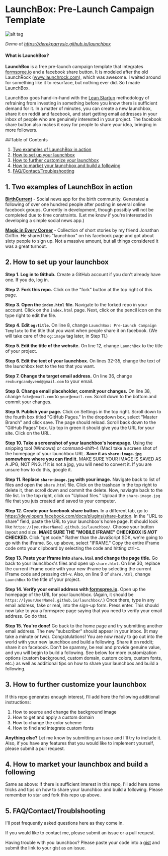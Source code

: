 # LaunchBox: Pre-Launch Campaign Template
![alt tag](http://i.imgur.com/K4sId2g.gif)

*Demo at https://derekparryslc.github.io/launchbox*

#### What is LaunchBox?
**LaunchBox** is a free pre-launch campaign template that integrates [formspree.io](https://formspree.io) and a facebook share button. It is modeled after the old LaunchRock (www.launchrock.com), which was awesome. I waited around for something like it to resurface, but nothing ever did. So I made LaunchBox.

LaunchBox goes hand-in-hand with the [Lean Startup](https://en.wikipedia.org/wiki/Lean_startup) methodology of refraining from investing in something before you know there is sufficient demand for it. In a matter of minutes, you can create a new launchbox, share it on reddit and facebook, and start getting email addresses in your inbox of people who are genuinely interested in your project. The facebook share button also makes it easy for people to share your idea, bringing in more followers.

##Table of Contents
1. [Two examples of LaunchBox in action](https://github.com/DerekParrySLC/launchbox/blob/master/README.md#1-two-examples-of-launchbox-in-action)
2. [How to set up your launchbox](https://github.com/DerekParrySLC/launchbox#2-how-to-set-up-your-launchbox)
3. [How to further customize your launchbox](https://github.com/DerekParrySLC/launchbox#3-how-to-further-customize-your-launchbox)
4. [How to market your launchbox and build a following](https://github.com/DerekParrySLC/launchbox#4-how-to-market-your-launchbox-and-build-a-following)
5. [FAQ/Contact/Troubleshooting](https://github.com/DerekParrySLC/launchbox#5-faqcontacttroublshooting)

## 1. Two examples of LaunchBox in action
**[BirthCurrent](https://www.birthcurrent.com)** - Social news app for the birth community. Generated a following of over one hundred people after posting in several online facebook groups. Currently in development, though possibly will not be completed due to time constraints. (Let me know if you're interested in developing a simple social news app.)

**[Magic in Every Corner](http://www.magicineverycorner.com)** - Collection of short stories by my friend Jonathan Griffin. He shared this "launchbox" on his facebook page and got about sixty people to sign up. Not a massive amount, but all things considered it was a great turnout.

## 2. How to set up your launchbox

**Step 1. Log in to Github.** Create a GitHub account if you don't already have one. If you do, log in.

**Step 2. Fork this repo.** Click on the "fork" button at the top right of this page.

**Step 3. Open the `index.html` file.** Navigate to the forked repo in your account. Click on the `index.html` page. Next, click on the pencil icon on the type right to edit the file.

**Step 4. Edit `og:title`.** On line 8, change `LaunchBox: Pre-Launch Campaign Template` to the title that you want when people share it on facebook. (We will take care of the `og:image` tag later, in Step 11.)

**Step 5. Edit the title of the website.** On line 12, change `LaunchBox` to the title of your project.

**Step 6. Edit the text of your launchbox.** On lines 32-35, change the text of the launchbox text to the tex that you want.

**Step 7. Change the target email address.** On line 36, change `rexburgcandyvend@gmail.com` to your email.

**Step 8. Change email placeholder, commit your changes.** On line 38, change `fake@email.com` to `your@email.com`. Scroll down to the bottom and commit your changes.

**Step 9. Publish your page.** Click on Settings in the top right. Scroll down to the fourth box titled "GitHub Pages." In the dropdown box, select "Master Branch" and click save. The page should reload. Scroll back down to the "GitHub Pages" box. Up top in green it should give you the URL for your site. Click on the URL.

**Step 10. Take a screenshot of your launchbox's homepage.** Using the snipping tool (Windows) or command-shift-4 (Mac) take a screen shot of the homepage of your launchbox URL. **Save it as `share-image.jpg` somewhere where you can find it.** MAKE SURE YOUR IMAGE IS SAVED AS A JPG, NOT PNG. If it is not a jpg, you will need to convert it. If you are unsure how to do this, google it.

**Step 11. Replace `share-image.jpg` with your image.** Navigate back to list of files and open the `share.html` file. Click on the trashcan in the top right to delete it, then scroll down and commit the delete. Now, naviagte back to the file list. In the top right, click on "Upload files." Upload the `share-image.jpg` file that you juts created and saved to your computer.

**Step 12. Create your facebook share button.** In a different tab, go to https://developers.facebook.com/docs/plugins/share-button. In the "URL to share" field, paste the URL to your launchbox's home page. It should look like `https://[yourUserName].github.io/launchbox/`. Choose your button layout and size. **MAKE SURE THE "MOBILE IFRAME" CHECKBOX IS _NOT_ CHECKED.** Click "get code." Rather than the JavaScript SDK, we're going to go with the iFrame. So, up above, select "IFRAME." Copy the entire iFrame code onto your clipboard by selecting the code and hitting ctrl-c.

**Step 13. Paste your iframe into `share.html` and change the page title.** Go back to your launchbox's files and open up `share.html`. On line 30, replace the current iFrame code with your new iFrame by selecting the current iFrame code and pressing ctrl-v. Also, on line 9 of `share.html`, change `LaunchBox` to the title of your project.

**Step 14. Verify your email address with [formspree.io](https://formspree.io).** Open up the homepage of the URL for your launchbox. (Again, it should be `https://[yourUserName].github.io/launchbox/`.) Once there, type in any email address, fake or real, into the sign-up form. Press enter. This should now take to you a formspree page saying that you need to verify your email address. Go do that.

**Step 15. You're done!** Go back to the home page and try submitting another email address. The new "subscriber" should appear in your inbox. (It may take a minute or two). Congratulations! You are now ready to go out into the world with your new launchbox and build a following. Share it on reddit; share it on facebook. Don't be spammy, be real and provide genuine value, and you will begin to build a following. See below for more customization options (custom background, custom domain, custom colors, custom fonts, etc.) as well as additional tips on how to share your launchbox and build a following.

## 3. How to further customize your launchbox

If this repo generates enough interest, I'll add here the following additional instructions:

1. How to source and change the background image
2. How to get and apply a custom domain
3. How to change the color scheme
4. How to find and integrate custom fonts

**Anything else?** Let me know by submitting an issue and I'll try to include it. Also, if you have any features that you would like to implement yourself, please submit a pull request.

## 4. How to market your launchbox and build a following

Same as above: If there is sufficient interest in this repo, I'll add here some tricks and tips on how to share your launchbox and build a following. Please remember to star and fork this repo up above.

## 5. FAQ/Contact/Troublshooting

I'll post frequently asked questions here as they come in.

If you would like to contact me, please submit an issue or a pull request.

Having trouble with you launchbox? Please paste your code into a [gist](https://gist.github.com/) and submit the link to your gist as an issue.

